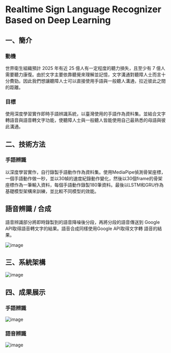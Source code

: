 # Realtime Sign Language Recognizer Based on Deep Learning

## 一、簡介
### 動機
世界衛生組織預計 2025 年有近 25 億人有一定程度的聽力損失，且至少有 7 億人需要聽力康復。由於文字主要依靠聽覺來理解並記憶，文字溝通對聽障人士而言十分費勁。因此我們想讓聽障人士可以直接使用手語與一般聽人溝通，拉近彼此之間的距離。

### 目標
使用深度學習實作即時手語辨識系統，以臺灣使用的手語作為資料集。並結合文字轉語音與語音轉文字功能，使聽障人士與一般聽人皆能使用自己最熟悉的母語與彼此溝通。

## 二、技術方法
### 手語辨識 
以深度學習實作，自行錄製手語動作作為資料集。使用MediaPipe偵測骨架座標，一個手語動作做一秒，並以30幀的速度紀錄動作變化，然後以30個frame的骨架座標作為一筆輸入資料，每個手語動作錄製180筆資料。最後以LSTM和GRU作為基礎模型架構來訓練，並比較不同模型的效能。

## 語音辨識 / 合成 
語音辨識部分將即時錄製到的語音降噪後分段，再將分段的語音傳送到 Google API取得語音轉文字的結果。語音合成同樣使用Google API取得文字轉 語音的結果。 

![image](https://github.com/ty0601/signLanguage/assets/71759327/fb497d67-3850-40b7-8917-f9a3bbfc60aa)

## 三、系統架構
![image](https://github.com/ty0601/signLanguage/assets/71759327/c04ecee4-c111-46b8-9f7e-28e0e8f96494)

## 四、成果展示
### 手語辨識 
![image](https://github.com/ty0601/signLanguage/assets/71759327/42bf28aa-84b5-4b73-8e6f-60ece5305471)

### 語音辨識
![image](https://github.com/ty0601/signLanguage/assets/71759327/2d1719dc-d4e2-4ca3-87ed-c8df459766ab)

